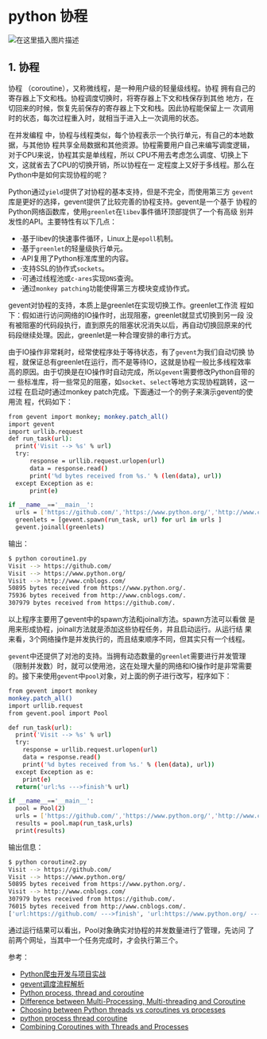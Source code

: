 #  python 协程
![在这里插入图片描述](https://i-blog.csdnimg.cn/blog_migrate/fb3c7d69df3c265d5b2dd8d669982be8.png)



## 1. 协程
协程 （coroutine），又称微线程，是一种用户级的轻量级线程。协程 拥有自己的寄存器上下文和栈。协程调度切换时，将寄存器上下文和栈保存到其他 地方，在切回来的时候，恢复先前保存的寄存器上下文和栈。因此协程能保留上一 次调用时的状态，每次过程重入时，就相当于进入上一次调用的状态。

在并发编程 中，协程与线程类似，每个协程表示一个执行单元，有自己的本地数据，与其他协 程共享全局数据和其他资源。协程需要用户自己来编写调度逻辑，对于CPU来说，协程其实是单线程，所以 CPU不用去考虑怎么调度、切换上下文，这就省去了CPU的切换开销，所以协程在一 定程度上又好于多线程。那么在Python中是如何实现协程的呢？	

Python通过`yield`提供了对协程的基本支持，但是不完全，而使用第三方 `gevent`库是更好的选择，gevent提供了比较完善的协程支持。gevent是一个基于 协程的Python网络函数库，使用`greenlet`在`libev`事件循环顶部提供了一个有高级 别并发性的API。主要特性有以下几点：

 - ·基于libev的快速事件循环，Linux上是`epoll`机制。
 - ·基于`greenlet`的轻量级执行单元。
 - ·API复用了Python标准库里的内容。
 - ·支持SSL的协作式`sockets`。
 - ·可通过线程池或`c-ares`实现`DNS`查询。
 - ·通过`monkey patching`功能使得第三方模块变成协作式。
 
gevent对协程的支持，本质上是greenlet在实现切换工作。greenlet工作流 程如下：假如进行访问网络的IO操作时，出现阻塞，greenlet就显式切换到另一段 没有被阻塞的代码段执行，直到原先的阻塞状况消失以后，再自动切换回原来的代 码段继续处理。因此，greenlet是一种合理安排的串行方式。

由于IO操作非常耗时，经常使程序处于等待状态，有了`gevent`为我们自动切换 协程，就保证总有greenlet在运行，而不是等待IO，这就是协程一般比多线程效率 高的原因。由于切换是在IO操作时自动完成，所以`gevent`需要修改Python自带的一 些标准库，将一些常见的阻塞，如`socket`、`select`等地方实现协程跳转，这一过程 在启动时通过monkey patch完成。下面通过一个的例子来演示gevent的使用流 程，代码如下：

```bash
from gevent import monkey; monkey.patch_all()
import gevent
import urllib.request
def run_task(url):
  print('Visit --> %s' % url)
  try:
      response = urllib.request.urlopen(url)
      data = response.read()
      print('%d bytes received from %s.' % (len(data), url))
  except Exception as e:
      print(e)

if __name__=='__main__':
  urls = ['https://github.com/','https://www.python.org/','http://www.cnblogs.com/']
  greenlets = [gevent.spawn(run_task, url) for url in urls ]
  gevent.joinall(greenlets)
```
输出：

```bash
$ python coroutine1.py 
Visit --> https://github.com/
Visit --> https://www.python.org/
Visit --> http://www.cnblogs.com/
50895 bytes received from https://www.python.org/.
75936 bytes received from http://www.cnblogs.com/.
307979 bytes received from https://github.com/.
```
以上程序主要用了gevent中的spawn方法和joinall方法。spawn方法可以看做
是用来形成协程，joinall方法就是添加这些协程任务，并且启动运行。从运行结
果来看，3个网络操作是并发执行的，而且结束顺序不同，但其实只有一个线程。

`gevent`中还提供了对池的支持。当拥有动态数量的`greenlet`需要进行并发管理
（限制并发数）时，就可以使用池，这在处理大量的网络和IO操作时是非常需要
的。接下来使用`gevent`中`pool`对象，对上面的例子进行改写，程序如下：

```bash
from gevent import monkey
monkey.patch_all()
import urllib.request
from gevent.pool import Pool

def run_task(url):
  print('Visit --> %s' % url)
  try:
    response = urllib.request.urlopen(url)
    data = response.read()
    print('%d bytes received from %s.' % (len(data), url))
  except Exception as e:
    print(e)
  return('url:%s --->finish'% url)

if __name__=='__main__':
  pool = Pool(2)
  urls = ['https://github.com/','https://www.python.org/','http://www.cnblogs.com/']
  results = pool.map(run_task,urls)
  print(results)
```
输出信息：

```bash
$ python coroutine2.py 
Visit --> https://github.com/
Visit --> https://www.python.org/
50895 bytes received from https://www.python.org/.
Visit --> http://www.cnblogs.com/
307979 bytes received from https://github.com/.
76015 bytes received from http://www.cnblogs.com/.
['url:https://github.com/ --->finish', 'url:https://www.python.org/ --->finish', 'url:http://www.cnblogs.com/ --->finish']
```
通过运行结果可以看出，Pool对象确实对协程的并发数量进行了管理，先访问
了前两个网址，当其中一个任务完成时，才会执行第三个。

参考：
- [Python爬虫开发与项目实战](https://www.aliyundrive.com/s/AnqmkH58UsD)
 - [gevent调度流程解析](https://www.cnblogs.com/xybaby/p/6370799.html)
 - [Python process, thread and coroutine](https://pythonmana.com/2020/12/20201217122757825b.html)
 - [Difference between Multi-Processing, Multi-threading and Coroutine](https://sekiro-j.github.io/post/tcp/)
 - [Choosing between Python threads vs coroutines vs processes](https://blog.vijayprasanna13.me/posts/python-threads-coroutines-processes/)
 - [python process thread coroutine](https://copyfuture.com/blogs-details/202204300024361017)
 - [Combining Coroutines with Threads and Processes](https://pymotw.com/3/asyncio/executors.html)

